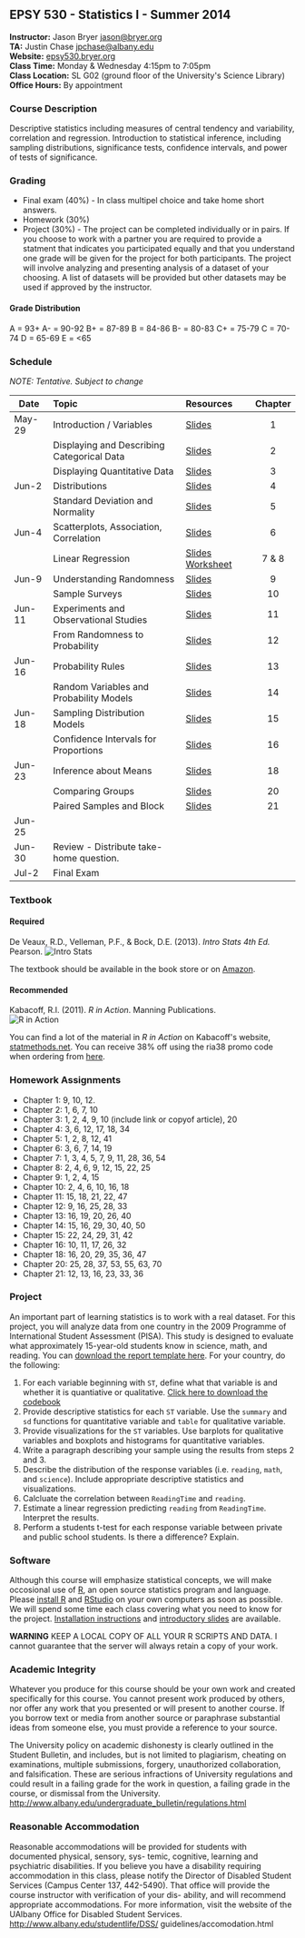 ## EPSY 530 - Statistics I - Summer 2014

**Instructor:** Jason Bryer [jason@bryer.org](mailto:jason@bryer.org)  
**TA:** Justin Chase [jpchase@albany.edu](mailto:jpchase@albany.edu)  
**Website:** [epsy530.bryer.org](http://epsy530.bryer.org)  
**Class Time:** Monday & Wednesday 4:15pm to 7:05pm  
**Class Location:** SL G02 (ground floor of the University's Science Library)  
**Office Hours:** By appointment  

### Course Description

Descriptive statistics including measures of central tendency and variability, correlation and regression. Introduction to statistical inference, including sampling distributions, significance tests, confidence intervals, and power of tests of significance.

### Grading

* Final exam (40%) - In class multipel choice and take home short answers.
* Homework (30%)
* Project (30%) - The project can be completed individually or in pairs. If you choose to work with a partner you are required to provide a statment that indicates you participated equally and that you understand one grade will be given for the project for both participants. The project will involve analyzing and presenting analysis of a dataset of your choosing. A list of datasets will be provided but other datasets may be used if approved by the instructor.

#### Grade Distribution

A = 93+
A- = 90-92
B+ = 87-89
B = 84-86 
B- = 80-83 
C+ = 75-79
C = 70-74
D = 65-69
E = <65

### Schedule

*NOTE: Tentative. Subject to change*

Date   | Topic | Resources | Chapter
-------|:------|:----------|:--------:
May-29 | Introduction / Variables | [Slides](https://rawgithub.com/jbryer/EPSY530Summer2014/master/Slides/Class01.html) | 1
       | Displaying and Describing Categorical Data | [Slides](https://rawgithub.com/jbryer/EPSY530Summer2014/master/Slides/Class02.html) | 2
       | Displaying Quantitative Data | [Slides](https://rawgithub.com/jbryer/EPSY530Summer2014/master/Slides/Class03.html) | 3
Jun-2  | Distributions | [Slides](https://rawgithub.com/jbryer/EPSY530Summer2014/master/Slides/Class04.html) | 4
       | Standard Deviation and Normality | [Slides](https://rawgithub.com/jbryer/EPSY530Summer2014/master/Slides/Class05.html) | 5
Jun-4  | Scatterplots, Association, Correlation | [Slides](https://rawgithub.com/jbryer/EPSY530Summer2014/master/Slides/Class06.html) | 6
       | Linear Regression | [Slides](https://rawgithub.com/jbryer/EPSY530Summer2014/master/Slides/Class07.html) [Worksheet](https://rawgithub.com/jbryer/EPSY530Summer2014/master/Slides/LinearRegression.html) | 7 & 8
Jun-9  | Understanding Randomness | [Slides](https://rawgithub.com/jbryer/EPSY530Summer2014/master/Slides/Class09.html) | 9
       | Sample Surveys | [Slides](https://rawgithub.com/jbryer/EPSY530Summer2014/master/Slides/Class10.html) | 10
Jun-11 | Experiments and Observational Studies | [Slides](https://rawgithub.com/jbryer/EPSY530Summer2014/master/Slides/Class11.html) | 11
       | From Randomness to Probability | [Slides](https://rawgithub.com/jbryer/EPSY530Summer2014/master/Slides/Class12.html) | 12
Jun-16 | Probability Rules | [Slides](https://rawgithub.com/jbryer/EPSY530Summer2014/master/Slides/Class13.html) | 13
       | Random Variables and Probability Models | [Slides](https://rawgithub.com/jbryer/EPSY530Summer2014/master/Slides/Class14.html) | 14
Jun-18 | Sampling Distribution Models | [Slides](https://rawgithub.com/jbryer/EPSY530Summer2014/master/Slides/Class15.html) | 15
       | Confidence Intervals for Proportions | [Slides](https://rawgithub.com/jbryer/EPSY530Summer2014/master/Slides/Class16.html) | 16
Jun-23 | Inference about Means | [Slides](https://rawgithub.com/jbryer/EPSY530Summer2014/master/Slides/Class18.html) | 18
       | Comparing Groups | [Slides](https://rawgithub.com/jbryer/EPSY530Summer2014/master/Slides/Class20.html) | 20
       | Paired Samples and Block | [Slides](https://rawgithub.com/jbryer/EPSY530Summer2014/master/Slides/Class21.html) | 21
Jun-25 | |  | 
Jun-30 | Review - Distribute take-home question.
Jul-2 | Final Exam



### Textbook

#### Required

De Veaux, R.D., Velleman, P.F., & Bock, D.E. (2013). *Intro Stats 4th Ed.* Pearson.
![Intro Stats](http://ecx.images-amazon.com/images/I/51dhcukukGL._SY300_.jpg)

The textbook should be available in the book store or on [Amazon](http://www.amazon.com/Intro-Stats-Edition-Richard-Veaux/dp/0321825276/ref=sr_1_3?ie=UTF8&qid=1375575375&sr=8-3&keywords=intro+stats).

#### Recommended

Kabacoff, R.I. (2011). *R in Action*. Manning Publications.  
![R in Action](http://www.manning.com/kabacoff/kabacoff_cover150.jpg)

You can find a lot of the material in *R in Action* on Kabacoff's website, [statmethods.net](http://statmethods.net/). You can receive 38% off using the ria38 promo code when ordering from [here](http://www.manning.com/kabacoff/).


### Homework Assignments

* Chapter 1: 9, 10, 12.
* Chapter 2: 1, 6, 7, 10
* Chapter 3: 1, 2, 4, 9, 10 (include link or copyof article), 20
* Chapter 4: 3, 6, 12, 17, 18, 34
* Chapter 5: 1, 2, 8, 12, 41
* Chapter 6: 3, 6, 7, 14, 19
* Chapter 7: 1, 3, 4, 5, 7, 9, 11, 28, 36, 54
* Chapter 8: 2, 4, 6, 9, 12, 15, 22, 25
* Chapter 9: 1, 2, 4, 15
* Chapter 10: 2, 4, 6, 10, 16, 18
* Chapter 11: 15, 18, 21, 22, 47
* Chapter 12: 9, 16, 25, 28, 33
* Chapter 13: 16, 19, 20, 26, 40
* Chapter 14: 15, 16, 29, 30, 40, 50
* Chapter 15: 22, 24, 29, 31, 42
* Chapter 16: 10, 11, 17, 26, 32
* Chapter 18: 16, 20, 29, 35, 36, 47
* Chapter 20: 25, 28, 37, 53, 55, 63, 70
* Chapter 21: 12, 13, 16, 23, 33, 36


### Project

An important part of learning statistics is to work with a real dataset. For this project, you will analyze data from one country in the 2009 Programme of International Student Assessment (PISA). This study is designed to evaluate what approximately 15-year-old students know in science, math, and reading. You can [download the report template here](https://github.com/jbryer/EPSY530Summer2014/blob/master/Project/EPSY530-Project.Rmd). For your country, do the following:

1. For each variable beginning with `ST`, define what that variable is and whether it is quantiative or qualitative. [Click here to download the codebook](https://github.com/jbryer/EPSY530Summer2014/blob/master/Project/Codebook_Stu09_Dec10.pdf)
2. Provide descriptive statistics for each `ST` variable. Use the `summary` and `sd` functions for quantitative variable and `table` for qualitative variable.
3. Provide visualizations for the `ST` variables. Use barplots for qualitative variables and boxplots and histograms for quantitative variables.
4. Write a paragraph describing your sample using the results from steps 2 and 3.
5. Describe the distribution of the response variables (i.e. `reading`, `math`, and `science`). Include appropriate descriptive statistics and visualizations.
6. Calcluate the correlation between `ReadingTime` and `reading`.
7. Estimate a linear regression predicting `reading` from `ReadingTime`. Interpret the results.
8. Perform a students t-test for each response variable between private and public school students. Is there a difference? Explain.

### Software

Although this course will emphasize statistical concepts, we will make occosional use of [R](http://r-project.org), an open source statistics program and language. Please [install R](http://cran.r-project.org/) and [RStudio](http://rstudio.com) on your own computers as soon as possible. We will spend some time each class covering what you need to know for the project. [Installation instructions](R.md) and [introductory slides](https://rawgithub.com/jbryer/EPSY530Summer2014/master/Slides/IntoToR.html) are available.

**WARNING** KEEP A LOCAL COPY OF ALL YOUR R SCRIPTS AND DATA. I cannot guarantee that the server will always retain a copy of your work. 

### Academic Integrity

Whatever you produce for this course should be your own work and created specifically for this course. You cannot present work produced by others, nor offer any work that you presented or will present to another course. If you borrow text or media from another source or paraphrase substantial ideas from someone else, you must provide a reference to your source.

The University policy on academic dishonesty is clearly outlined in the Student Bulletin, and includes, but is not limited to plagiarism, cheating on examinations, multiple submissions, forgery, unauthorized collaboration, and falsification. These are serious infractions of University regulations and could result in a failing grade for the work in question, a failing grade in the course, or dismissal from the University. http://www.albany.edu/undergraduate_bulletin/regulations.html

### Reasonable Accommodation

Reasonable accommodations will be provided for students with documented physical, sensory, sys- temic, cognitive, learning and psychiatric disabilities. If you believe you have a disability requiring accommodation in this class, please notify the Director of Disabled Student Services (Campus Center 137, 442-5490). That office will provide the course instructor with verification of your dis- ability, and will recommend appropriate accommodations. For more information, visit the website of the UAlbany Office for Disabled Student Services. http://www.albany.edu/studentlife/DSS/ guidelines/accomodation.html

